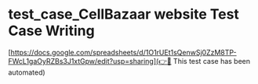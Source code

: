 # test_case_CellBazaar website Test Case Writing 

[https://docs.google.com/spreadsheets/d/1O1rUEt1sQenwSj0ZzM8TP-FWcL1gaOyRZBs3J1xtGpw/edit?usp=sharing](👉🔗 This test case has been automated)
